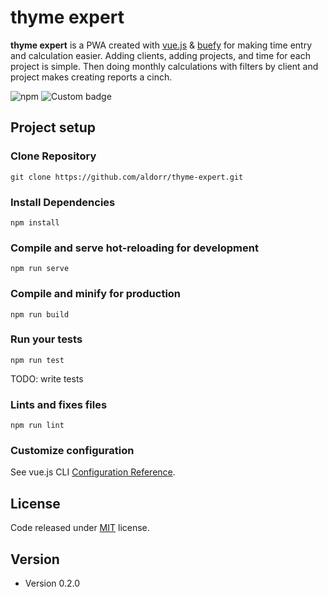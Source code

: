 # thyme expert

**thyme expert** is a PWA created with [vue.js](https://vuejs.org/)  & [buefy](https://buefy.org/) for making time entry and calculation easier. Adding clients, adding projects, and time for each project is simple. Then doing monthly calculations with filters by client and project makes creating reports a cinch.

![npm](https://img.shields.io/npm/v/npm) ![Custom badge](https://img.shields.io/endpoint?color=success&label=license&url=https%3A%2F%2Fgithub.com%2Faldorr%2Fthyme-expert%2Fblob%2Fmaster%2FLICENSE)

## Project setup

### Clone Repository
```
git clone https://github.com/aldorr/thyme-expert.git
```

### Install Dependencies
```
npm install
```

### Compile and serve hot-reloading for development

```
npm run serve
```

### Compile and minify for production

```
npm run build
```

### Run your tests

```
npm run test
```

TODO: write tests

### Lints and fixes files

```
npm run lint
```

### Customize configuration

See vue.js CLI [Configuration Reference](https://cli.vuejs.org/config/).


## License

Code released under [MIT](https://github.com/buefy/buefy/blob/master/LICENSE) license.

## Version

* Version 0.2.0
